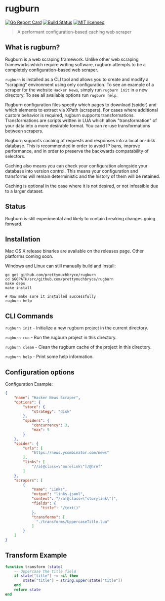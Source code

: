 # rugburn
[![Go Report Card](https://goreportcard.com/badge/github.com/prettymuchbryce/rugburn)](https://goreportcard.com/report/github.com/prettymuchbryce/rugburn)
[![Build Status](https://travis-ci.org/prettymuchbryce/rugburn.svg?branch=master)](https://travis-ci.org/prettymuchbryce/rugburn)
[![MIT licensed](https://img.shields.io/badge/license-MIT-blue.svg)](https://raw.githubusercontent.com/prettymuchbryce/rugburn/master/LICENSE)

> A performant configuration-based caching web scraper

## What is rugburn?

Rugburn is a web scraping framework. Unlike other web scraping frameworks which require writing
software, rugburn attempts to be a completely configuration-based web scraper.

`rugburn` is installed as a CLI tool and allows you to create and modify a "scraping" environment
using only configuration. To see an example of a scraper for the website `Hacker News`, simply run
`rugburn init` in a new directory. To see all available options run `rugburn help`.

Rugburn configuration files specify which pages to download (spider) and which elements to extract
via XPath (scrapers). For cases where additional custom behavior is required, rugburn supports
transformations. Transformations are scripts written in LUA which allow "transformation" of your 
data into a more desirable format. You can re-use transformations between scrapers.

Rugburn supports caching of requests and responses into a local on-disk database. This is
recommended in order to avoid IP bans, improve performance, and in order to preserve the backwards
compatability of selectors.

Caching also means you can check your configuration alongside your database into version control.
This means your configuration and transforms will remain deterministic and the history of them
will be retained.

Caching is optional in the case where it is not desired, or not infeasible due to a larger
dataset.

## Status

Rugburn is still experimental and likely to contain breaking changes going forward.

## Installation

Mac OS X release binaries are available on the releases page. Other platforms coming soon.

Windows and Linux can still manually build and install:

```
go get github.com/prettymuchbryce/rugburn
cd $GOPATH/src/github.com/prettymuchbryce/rugburn
make deps
make install

# Now make sure it installed successfully
rugburn help
```

## CLI Commands

`rugburn init` - Initialize a new rugburn project in the current directory.

`rugburn run` - Run the rugburn project in this directory.

`rugburn clean` - Clean the rugburn cache of the project in this directory.

`rugburn help` - Print some help information.

## Configuration options

Configuration Example:
```json
{
	"name": "Hacker News Scraper",
	"options": {
		"store": {
			"strategy": "disk"
		},
		"spiders": {
			"concurrency": 3,
			"max": 5
		}
	},
	"spider": {
		"urls": [
			"https://news.ycombinator.com/news"
		],
		"links": [
			"//a[@class=\"morelink\"]/@href"
		]
	},
	"scrapers": [
		{
			"name": "Links",
			"output": "links.jsonl",
			"context": "//a[@class=\"storylink\"]",
			"fields": {
				"title": "/text()"
			},
			"transforms": [
			  "./transforms/UppercaseTitle.lua"
			]
		}
	]
}
```

## Transform Example

```lua
function transform (state)
	-- Uppercase the title field
	if state["title"] ~= nil then
		state["title"] = string.upper(state["title"])
	end
	return state
end
```
